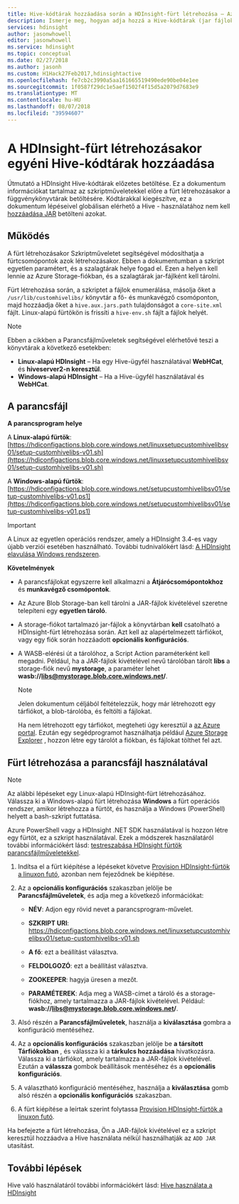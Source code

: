 ```yaml
---
title: Hive-kódtárak hozzáadása során a HDInsight-fürt létrehozása – Azure
description: Ismerje meg, hogyan adja hozzá a Hive-kódtárak (jar fájlok) HDInsight-fürthöz a fürt létrehozásakor.
services: hdinsight
author: jasonwhowell
editor: jasonwhowell
ms.service: hdinsight
ms.topic: conceptual
ms.date: 02/27/2018
ms.author: jasonh
ms.custom: H1Hack27Feb2017,hdinsightactive
ms.openlocfilehash: fe7cb2c3990a5aa161665519490ede90be04e1ee
ms.sourcegitcommit: 1f0587f29dc1e5aef1502f4f15d5a2079d7683e9
ms.translationtype: MT
ms.contentlocale: hu-HU
ms.lasthandoff: 08/07/2018
ms.locfileid: "39594607"
---
```

# <a name="add-custom-hive-libraries-when-creating-your-hdinsight-cluster"></a>A HDInsight-fürt létrehozásakor egyéni Hive-kódtárak hozzáadása

Útmutató a HDInsight Hive-kódtárak előzetes betöltése. Ez a dokumentum információkat tartalmaz az szkriptműveletekkel előre a fürt létrehozásakor a függvénykönyvtárak betöltésére. Kódtárakkal kiegészítve, ez a dokumentum lépéseivel globálisan elérhető a Hive - használatához nem kell [hozzáadása JAR](https://cwiki.apache.org/confluence/display/Hive/LanguageManual+Cli) betölteni azokat.

## <a name="how-it-works"></a>Működés

A fürt létrehozásakor Szkriptműveletet segítségével módosíthatja a fürtcsomópontok azok létrehozásakor. Ebben a dokumentumban a szkript egyetlen paramétert, és a szalagtárak helye fogad el. Ezen a helyen kell lennie az Azure Storage-fiókban, és a szalagtárak jar-fájlként kell tárolni.

Fürt létrehozása során, a szkriptet a fájlok enumerálása, másolja őket a `/usr/lib/customhivelibs/` könyvtár a fő- és munkavégző csomóponton, majd hozzáadja őket a `hive.aux.jars.path` tulajdonságot a `core-site.xml` fájlt. Linux-alapú fürtökön is frissíti a `hive-env.sh` fájlt a fájlok helyét.

> [!NOTE]
> Ebben a cikkben a Parancsfájlműveletek segítségével elérhetővé teszi a könyvtárak a következő esetekben:
>
> * **Linux-alapú HDInsight** – Ha egy Hive-ügyfél használatával **WebHCat**, és **hiveserver2-n keresztül**.
> * **Windows-alapú HDInsight** – Ha a Hive-ügyfél használatával és **WebHCat**.

## <a name="the-script"></a>A parancsfájl

**A parancsprogram helye**

A **Linux-alapú fürtök**: [https://hdiconfigactions.blob.core.windows.net/linuxsetupcustomhivelibsv01/setup-customhivelibs-v01.sh](https://hdiconfigactions.blob.core.windows.net/linuxsetupcustomhivelibsv01/setup-customhivelibs-v01.sh)

A **Windows-alapú fürtök**: [https://hdiconfigactions.blob.core.windows.net/setupcustomhivelibsv01/setup-customhivelibs-v01.ps1](https://hdiconfigactions.blob.core.windows.net/setupcustomhivelibsv01/setup-customhivelibs-v01.ps1)

> [!IMPORTANT]
> A Linux az egyetlen operációs rendszer, amely a HDInsight 3.4-es vagy újabb verziói esetében használható. További tudnivalókért lásd: [A HDInsight elavulása Windows rendszeren](hdinsight-component-versioning.md#hdinsight-windows-retirement).

**Követelmények**

* A parancsfájlokat egyszerre kell alkalmazni a **Átjárócsomópontokhoz** és **munkavégző csomópontok**.

* Az Azure Blob Storage-ban kell tárolni a JAR-fájlok kivételével szeretne telepíteni egy **egyetlen tároló**.

* A storage-fiókot tartalmazó jar-fájlok a könyvtárban **kell** csatolható a HDInsight-fürt létrehozása során. Azt kell az alapértelmezett tárfiókot, vagy egy fiók során hozzáadott __opcionális konfigurációs__.

* A WASB-elérési út a tárolóhoz, a Script Action paraméterként kell megadni. Például, ha a JAR-fájlok kivételével nevű tárolóban tárolt **libs** a storage-fiók nevű **mystorage**, a paraméter lehet **wasb://libs@mystorage.blob.core.windows.net/**.

  > [!NOTE]
  > Jelen dokumentum céljából feltételezzük, hogy már létrehozott egy tárfiókot, a blob-tárolóba, és feltölti a fájlokat.
  >
  > Ha nem létrehozott egy tárfiókot, megteheti úgy keresztül a [az Azure portal](https://portal.azure.com). Ezután egy segédprogramot használhatja például [Azure Storage Explorer](http://storageexplorer.com/) , hozzon létre egy tárolót a fiókban, és fájlokat tölthet fel azt.

## <a name="create-a-cluster-using-the-script"></a>Fürt létrehozása a parancsfájl használatával

> [!NOTE]
> Az alábbi lépéseket egy Linux-alapú HDInsight-fürt létrehozásához. Válassza ki a Windows-alapú fürt létrehozása **Windows** a fürt operációs rendszer, amikor létrehozza a fürtöt, és használja a Windows (PowerShell) helyett a bash-szkript futtatása.
>
> Azure PowerShell vagy a HDInsight .NET SDK használatával is hozzon létre egy fürtöt, ez a szkript használatával. Ezek a módszerek használatáról további információkért lásd: [testreszabása HDInsight fürtök parancsfájlműveletekkel](hdinsight-hadoop-customize-cluster-linux.md).

1. Indítsa el a fürt kiépítése a lépéseket követve [Provision HDInsight-fürtök a linuxon futó](hdinsight-hadoop-provision-linux-clusters.md), azonban nem fejeződnek be kiépítése.

2. Az a **opcionális konfigurációs** szakaszban jelölje be **Parancsfájlműveletek**, és adja meg a következő információkat:

   * **NÉV**: Adjon egy rövid nevet a parancsprogram-művelet.

   * **SZKRIPT URI**: https://hdiconfigactions.blob.core.windows.net/linuxsetupcustomhivelibsv01/setup-customhivelibs-v01.sh

   * **A fő**: ezt a beállítást választva.

   * **FELDOLGOZÓ**: ezt a beállítást választva.

   * **ZOOKEEPER**: hagyja üresen a mezőt.

   * **PARAMÉTEREK**: Adja meg a WASB-címet a tároló és a storage-fiókhoz, amely tartalmazza a JAR-fájlok kivételével. Például: **wasb://libs@mystorage.blob.core.windows.net/**.

3. Alsó részén a **Parancsfájlműveletek**, használja a **kiválasztása** gombra a konfiguráció mentéséhez.

4. Az a **opcionális konfigurációs** szakaszban jelölje be **a társított Tárfiókokban** , és válassza ki a **tárkulcs hozzáadása** hivatkozásra. Válassza ki a tárfiókot, amely tartalmazza a JAR-fájlok kivételével. Ezután a **válassza** gombok beállítások mentéséhez és a **opcionális konfigurációs**.

5. A választható konfiguráció mentéséhez, használja a **kiválasztása** gomb alsó részén a **opcionális konfigurációs** szakaszban.

6. A fürt kiépítése a leírtak szerint folytassa [Provision HDInsight-fürtök a linuxon futó](hdinsight-hadoop-provision-linux-clusters.md).

Ha befejezte a fürt létrehozása, Ön a JAR-fájlok kivételével ez a szkript keresztül hozzáadva a Hive használata nélkül használhatják az `ADD JAR` utasítást.

## <a name="next-steps"></a>További lépések

Hive való használatáról további információkért lásd: [Hive használata a HDInsight](hadoop/hdinsight-use-hive.md)
